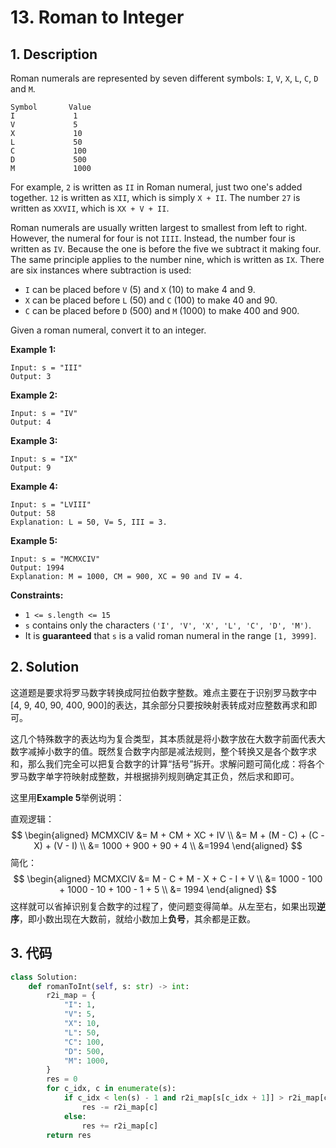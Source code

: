 # 13. Roman to Integer

## 1. Description

Roman numerals are represented by seven different symbols: `I`, `V`, `X`, `L`, `C`, `D` and `M`.

```
Symbol       Value
I             1
V             5
X             10
L             50
C             100
D             500
M             1000
```

For example, `2` is written as `II` in Roman numeral, just two one's added together. `12` is written as `XII`, which is simply `X + II`. The number `27` is written as `XXVII`, which is `XX + V + II`.

Roman numerals are usually written largest to smallest from left to right. However, the numeral for four is not `IIII`. Instead, the number four is written as `IV`. Because the one is before the five we subtract it making four. The same principle applies to the number nine, which is written as `IX`. There are six instances where subtraction is used:

- `I` can be placed before `V` (5) and `X` (10) to make 4 and 9. 
- `X` can be placed before `L` (50) and `C` (100) to make 40 and 90. 
- `C` can be placed before `D` (500) and `M` (1000) to make 400 and 900.

Given a roman numeral, convert it to an integer.

 

**Example 1:**

```
Input: s = "III"
Output: 3
```

**Example 2:**

```
Input: s = "IV"
Output: 4
```

**Example 3:**

```
Input: s = "IX"
Output: 9
```

**Example 4:**

```
Input: s = "LVIII"
Output: 58
Explanation: L = 50, V= 5, III = 3.
```

**Example 5:**

```
Input: s = "MCMXCIV"
Output: 1994
Explanation: M = 1000, CM = 900, XC = 90 and IV = 4.
```

 

**Constraints:**

- `1 <= s.length <= 15`
- `s` contains only the characters `('I', 'V', 'X', 'L', 'C', 'D', 'M')`.
- It is **guaranteed** that `s` is a valid roman numeral in the range `[1, 3999]`.

## 2. Solution

这道题是要求将罗马数字转换成阿拉伯数字整数。难点主要在于识别罗马数字中[4, 9, 40, 90, 400, 900]的表达，其余部分只要按映射表转成对应整数再求和即可。

这几个特殊数字的表达均为复合类型，其本质就是将小数字放在大数字前面代表大数字减掉小数字的值。既然复合数字内部是减法规则，整个转换又是各个数字求和，那么我们完全可以把复合数字的计算“括号”拆开。求解问题可简化成：将各个罗马数字单字符映射成整数，并根据排列规则确定其正负，然后求和即可。

这里用**Example 5**举例说明：

直观逻辑：
$$
\begin{aligned}
MCMXCIV 
&= M + CM + XC + IV \\
&= M + (M - C) + (C - X) + (V - I) \\ 
&= 1000 + 900 + 90 + 4 \\
&=1994
\end{aligned}
$$
简化：
$$
\begin{aligned}
MCMXCIV 
&= M - C + M - X + C - I + V \\
&= 1000 - 100 + 1000 - 10 + 100 - 1 + 5 \\
&= 1994
\end{aligned}
$$
这样就可以省掉识别复合数字的过程了，使问题变得简单。从左至右，如果出现**逆序**，即小数出现在大数前，就给小数加上**负号**，其余都是正数。

## 3. 代码

```python
class Solution:
    def romanToInt(self, s: str) -> int:
        r2i_map = {
            "I": 1,
            "V": 5,
            "X": 10,
            "L": 50,
            "C": 100,
            "D": 500,
            "M": 1000,
        }
        res = 0
        for c_idx, c in enumerate(s):
            if c_idx < len(s) - 1 and r2i_map[s[c_idx + 1]] > r2i_map[c]:
                res -= r2i_map[c]
            else:
                res += r2i_map[c]
        return res
```

